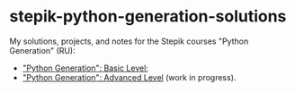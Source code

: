 # stepik-python-generation-solutions
My solutions, projects, and notes for the Stepik courses "Python Generation" (RU): 
* ["Python Generation": Basic Level](https://stepik.org/course/58852/promo);
* ["Python Generation": Advanced Level](https://stepik.org/course/68343/promo) (work in progress).
